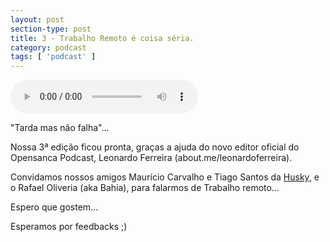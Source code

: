 ```yaml
---
layout: post
section-type: post
title: 3 - Trabalho Remoto é coisa séria.
category: podcast
tags: [ 'podcast' ]
---
```


<audio preload="auto" controls>
  <source src="https://s3-us-west-2.amazonaws.com/opensanca-podcast/%233+Opensanca+Podcast+-+Trabalho+remoto+%C3%A9+coisa+s%C3%A9ria.mp3" type="audio/mpeg">
</audio>

"Tarda mas não falha"...

Nossa 3ª edição ficou pronta, graças a ajuda do novo editor oficial do Opensanca Podcast, Leonardo Ferreira (about.me/leonardoferreira).

Convidamos nossos amigos Maurício Carvalho e Tiago Santos da <a href="https://husky.io/">Husky</a>, e o Rafael Oliveria (aka Bahia), para falarmos de Trabalho remoto...

Espero que gostem...

Esperamos por feedbacks ;)

